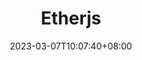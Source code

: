 ---
title: "Etherjs"
description: 
date: 2023-03-07T10:07:40+08:00
image: 
math: 
license: 
hidden: false
comments: true
draft: true
---